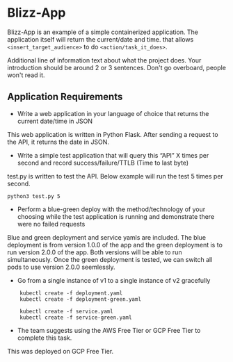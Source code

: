 # Blizz-App


Blizz-App is an example of a simple containerized application. The application itself will return the current/date and time. that allows `<insert_target_audience>` to do `<action/task_it_does>`.

Additional line of information text about what the project does. Your introduction should be around 2 or 3 sentences. Don't go overboard, people won't read it.

## Application Requirements

* Write a web application in your language of choice that returns the current date/time in JSON

This web application is written in Python Flask. After sending a request to the API, it returns the date in JSON.

* Write a simple test application that will query this “API” X times per second and record success/failure/TTLB (Time to last byte)

test.py is written to test the API. Below example will run the test 5 times per second. 

```
python3 test.py 5
```

* Perform a blue-green deploy with the method/technology of your choosing while the test application is running and demonstrate there were no failed requests

Blue and green deployment and service yamls are included. The blue deployment is from version 1.0.0 of the app and the green deployment is to run version 2.0.0 of the app. Both versions will be able to run simultaneously. Once the green deployment is tested, we can switch all pods to use version 2.0.0 seemlessly.

* Go from a single instance of v1 to a single instance of v2 gracefully

```
    kubectl create -f deployment.yaml
    kubectl create -f deployment-green.yaml
    
    kubectl create -f service.yaml
    kubectl create -f service-green.yaml
 ```

* The team suggests using the AWS Free Tier or GCP Free Tier to complete this task.

This was deployed on GCP Free Tier.
